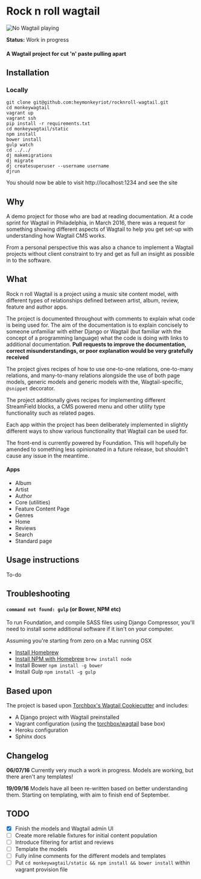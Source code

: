 Rock n roll wagtail
====================

![No Wagtail playing](https://github.com/heymonkeyriot/rocknroll-wagtail-cookiecutter/blob/master/wagtail%20rock%20n%20roll.jpg)

**Status:** Work in progress

#### A Wagtail project for cut 'n' paste pulling apart

## Installation
### Locally

```
git clone git@github.com:heymonkeyriot/rocknroll-wagtail.git
cd monkeywagtail
vagrant up
vagrant ssh
pip install -r requirements.txt
cd monkeywagtail/static
npm install
bower install
gulp watch
cd ../../
dj makemigrations
dj migrate
dj createsuperuser --username username
djrun
```

You should now be able to visit http://localhost:1234 and see the site


## Why

A demo project for those who are bad at reading documentation. At a code sprint for Wagtail in Philadelphia, in March 2016, there was a request for something showing different aspects of Wagtail to help you get set-up with understanding how Wagtail CMS works.

From a personal perspective this was also a chance to implement a Wagtail projects without client constraint to try and get as full an insight as possible in to the software.


## What

Rock n roll Wagtail is a project using a music site content model, with different types of relationships defined between artist, album, review, feature and author apps.

The project is documented throughout with comments to explain what code is being used for. The aim of the documentation is to explain concisely to someone unfamiliar with either Django or Wagtail (but familiar with the concept of a programming language) what the code is doing with links to additional documentation. **Pull requests to improve the documentation, correct misunderstandings, or poor explanation would be very gratefully received**

The project gives recipes of how to use one-to-one relations, one-to-many relations, and many-to-many relations alongside the use of both page models, generic models and generic models with the, Wagtail-specific, `@snippet` decorator.

The project additionally gives recipes for implementing different StreamField blocks, a CMS powered menu and other utility type functionality such as related pages.

Each app within the project has been deliberately implemented in slightly different ways to show various functionality that Wagtail can be used for.

The front-end is currently powered by Foundation. This will hopefully be amended to something less opinionated in a future release, but shouldn't cause any issue in the meantime.

#### Apps

 - Album
 - Artist
 - Author
 - Core (utilities)
 - Feature Content Page
 - Genres
 - Home
 - Reviews
 - Search
 - Standard page


## Usage instructions

To-do

## Troubleshooting
#### `command not found: gulp` (or Bower, NPM etc)
To run Foundation, and compile SASS files using Django Compressor, you'll need to install some additional software if it isn't on your computer.

Assuming you're starting from zero on a Mac running OSX

 -  [Install Homebrew ](http://brew.sh/)
 -  [Install NPM with Homebrew](https://changelog.com/install-node-js-with-homebrew-on-os-x/) `brew install node`
 -  Install Bower `npm install -g bower`
 -  Install Gulp `npm install -g gulp`

## Based upon

The project is based upon [Torchbox's Wagtail Cookiecutter](https://github.com/torchbox/cookiecutter-wagtail) and includes:

 - A Django project with Wagtail preinstalled
 - Vagrant configuration (using the [torchbox/wagtail](https://github.com/torchbox/vagrant-wagtail-base) base box)
 - Heroku configuration
 - Sphinx docs


## Changelog

**06/07/16** Currently very much a work in progress. Models are working, but there aren't any templates!

**19/09/16** Models have all been re-written based on better understanding them. Starting on templating, with aim to finish end of September.

## TODO 

 - [x] Finish the models and Wagtail admin UI
 - [ ] Create more reliable fixtures for initial content population
 - [ ] Introduce filtering for artist and reviews
 - [ ] Template the models
 - [ ] Fully inline comments for the different models and templates
 - [ ] Put `cd monkeywagtail/static && npm install && bower install` within vagrant provision file
